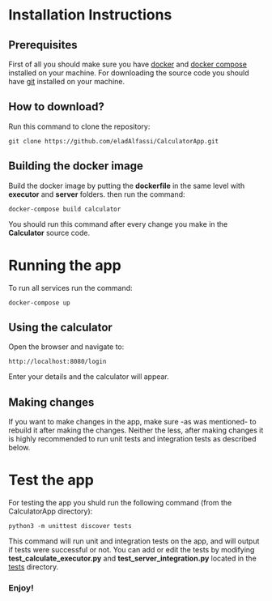 # Installation Instructions

## Prerequisites
First of all you should make sure you have [docker](https://docs.docker.com/install/)  and [docker compose](https://docs.docker.com/compose/install/) installed on your machine.
For downloading the source code you should have [git](https://git-scm.com/downloads) installed on your machine.

## How to download?
Run this command to clone the repository:
```
git clone https://github.com/eladAlfassi/CalculatorApp.git
```

## Building the docker image
Build the docker image by putting the **dockerfile** in the same level with **executor** and **server** folders.
then run the command:
```
docker-compose build calculator
```
You should run this command after every change you make in the **Calculator** source code.

# Running the app
To run all services run the command:
```
docker-compose up
```

## Using the calculator
Open the browser and navigate to:
```
http://localhost:8080/login
```
Enter your details and the calculator will appear.

## Making changes
If you want to make changes in the app, make sure -as was mentioned- to rebuild it after making the changes.
Neither the less, after making changes it is highly recommended to run unit tests and integration tests as described below.


# Test the app
For testing the app you shuld run the following command (from the CalculatorApp directory):
```
python3 -m unittest discover tests
```
This command will run unit and integration tests on the app, and  will output if tests were successful or not.
You can add or edit the tests by modifying  **test_calculate_executor.py** and **test_server_integration.py** located in the [tests](https://github.com/eladAlfassi/CalculatorApp/tree/master/tests) directory.



### Enjoy!


